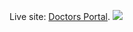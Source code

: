 

Live site: [Doctors Portal](https://doctors-portal-5e599.web.app).
<a href="https://doctors-portal-5e599.web.app" target="_blank"><img src='https://user-images.githubusercontent.com/71017764/172525700-696756cf-8fe4-45ba-b6e2-7d1cec26acd3.png'> </a>



